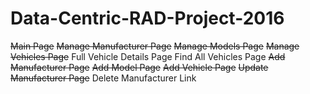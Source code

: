 # Data-Centric-RAD-Project-2016

~~Main Page~~
~~Manage Manufacturer Page~~
~~Manage Models Page~~
~~Manage Vehicles Page~~
Full Vehicle Details Page
Find All Vehicles Page
~~Add Manufacturer Page~~
~~Add Model Page~~
~~Add Vehicle Page~~
~~Update Manufacturer Page~~
Delete Manufacturer Link
